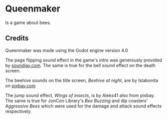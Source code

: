 # Queenmaker
Is a game about bees.

## Credits
Queenmaker was made using the Godot engine version 4.0

The page flipping sound effect in the game's intro was generously provided by [soundjay.com](https://www.soundjay.com/page-flip-sounds-1.html#google_vignette). The same is true for the bell sound effect on the death screen.

The beehive sounds on the title screen, *Beehive at night*, are by Islabonita on [pixbay.com](https://pixabay.com/sound-effects/beehive-at-night-61816/)

The jump sound effect, *Wings of insects*, is by Aleks41 also from pixbay. The same is true for JonCon Library's *Bee Buzzing* and dlp coasters' *Aggressive Bees* which were used for the damage and attack sound effects respectively.
